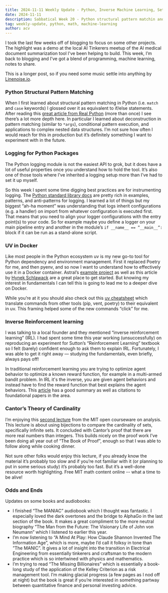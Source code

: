```yaml
---
title: 2024-11-11 Weekly Update - Python, Inverse Machine Learning, Set Cardinality
date: 2024-11-11
description: Sabbatical Week 20 - Python structural pattern matchin and package logging, uv in Docker, inverse reinforcement learning, and Cantor's theory of cardinality
tag: weekly-update, python, math, machine-learning
author: acv
---
```


I took the last few weeks off of blogging to focus on some other projects. The highlight was a demo at the local AI Tinkerers meetup of the AI medical document summarization tool I've been helping to build. This week, I’m back to blogging and I’ve got a blend of programming, machine learning, notes to share.

This is a longer post, so if you need some music settle into anything by [Linenoise.io](https://linenoise.io/).

### Python Structural Pattern Matching

When I first learned about structural pattern matching in Python (i.e. `match` and `case` keywords) I glossed over it as equivalent to if/else statements. After reading this [great article from Real Python](https://realpython.com/structural-pattern-matching/#finding-practical-uses-for-pattern-matching) (more than once) I see there’s a lot more depth here. In particular I learned about deconstruction in pattern matching (similar to `*args`), conditional pattern execution, and applications to complex nested data structures. I’m not sure how often I would reach for this in production but it’s definitely something I want to experiment with in the future.

### Logging for Python Packages

The Python logging module is not the easiest API to grok, but it does have a lot of useful properties once you understand how to hold the tool. It’s also one of those tools where I’ve inherited a logging setup more than I’ve had to set it up myself.

So this week I spent some time digging best practices are for instrumenting logging. The [Python standard library docs](https://docs.python.org/3/howto/logging.html#configuring-logging-for-a-library) are pretty rich in examples, patterns, and anti-patterns for logging. I learned a lot of things but my biggest “ah-ha moment” was understanding that logs inherit configurations (e.g. a handler) on import from whatever configuration is executed first. That means that you need to align your logger configurations with the entry point(s) to your code. So for example maybe you define a logger on your main pipeline entry and another in the module’s `if __name__ == ”__main__”:` block if it can be run as a stand-alone script.

### UV in Docker

Like most people in the Python ecosystem uv is my new go-to tool for Python dependency and environment management. First it replaced Poetry for me, and then pyenv, and so now I want to understand how to effectively use it in a Docker container. Astral’s [example project](https://github.com/astral-sh/uv-docker-example) as well as this article by [Hynek Schlawack](https://hynek.me/articles/docker-uv/) are a great place to get started. But knowing my interest in fundamentals I can tell this is going to lead me to a deeper dive on Docker.

While you’re at it you should also check out this [uv cheatsheet](https://bsky.app/profile/brohrer.bsky.social/post/3l7lkivbsia2m) which translate commands from other tools (pip, vent, poetry) to their equivalent in uv. This framing helped some of the new commands “click” for me.

### Inverse Reinforcement learning

I was talking to a local founder and they mentioned “inverse reinforcement learning” (IRL). I had spent some time this year working (unsuccessfully) on reproducing an experiment for Sutton’s “Reinforcement Learning” textbook so I felt (barely) confident enough to ask them to explain IRL. Fortunately, I was able to get it right away — studying the fundamentals, even briefly, always pays off!

In traditional reinforcement learning you are trying to optimize agent behavior to optimize a known reward function, for example in a multi-armed bandit problem. In IRL it's the inverse, you are given agent behaviors and instead have to find the reward function that best explains the agent behaviors. This [article](https://thegradient.pub/learning-from-humans-what-is-inverse-reinforcement-learning/) has a good summary as well as citations to foundational papers in the area.

### Cantor’s Theory of Cardinality

I’m enjoying this [second lecture](https://youtu.be/9_xG0AGRa-w?si=RZvyNmB7eKzeutQr) from the MIT open courseware on analysis. This lecture is about using bijections to compare the cardinality of sets, specifically infinite sets. It concluded with Cantor’s proof that there are more real numbers than integers. This builds nicely on the proof work I’ve been doing all year out of “The Book of Proof”, enough so that I was able to follow along while cooking dinner.

Not sure other folks would enjoy this lecture, if you already know the material it’s probably too slow and if you’re not familiar with it (or planning to put in some serious study) it’s probably too fast. But it’s a well-done resource worth highlighting. Free MIT math content online -- what a time to be alive!

### Odds and Ends

Updates on some books and audiobooks:

- I finished “The MANIAC” audiobook which I thought was fantastic. I especially loved the dark overtones and the bridge to AlphaGo in the last section of the book. It makes a great compliment to the more neutral biography “The Man from the Future: The Visionary Life of John von Neumann” which I listened to earlier this year.
- I’m now listening to “A Mind At Play: How Claude Shannon Invented The Information Age”, which is more, maybe I’d call it folksy in tone than ”The MANIC”. It gives a lot of insight into the transition in Electrical Engineering from essentially tinkerers and craftsman to the modern practice which is so intertwined with physics and mathematics.
- I’m trying to read “The Missing Billionaires” which is essentially a book-long study of the application of the Kelley Criterion as a risk management tool. I’m making glacial progress (a few pages as I nod off at night) but the book is great if you’re interested in something partway between quantitative finance and personal investing advice.
